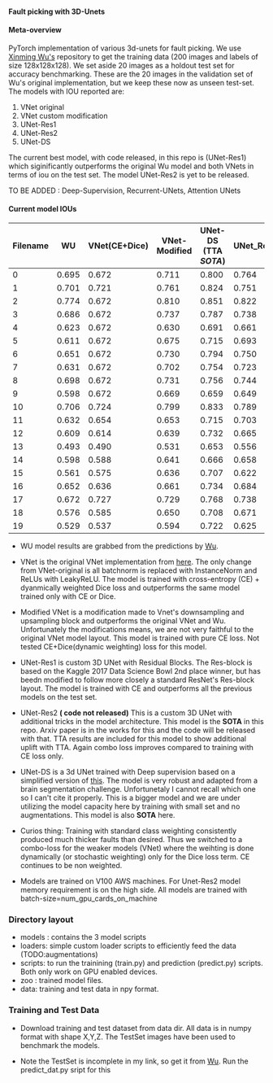 #### Fault picking with 3D-Unets

#### Meta-overview
PyTorch implementation of various 3d-unets for fault picking. We use [Xinming Wu's](https://github.com/xinwucwp/faultSeg) repository to get the training data (200 images and labels of size 128x128x128). We set aside 20 images as a holdout test set for accuracy benchmarking. These are the 20 images in the validation set of Wu's original implementation, but we keep these now as unseen test-set. The models with  IOU reported are:
1. VNet original
2. VNet custom modification
3. UNet-Res1
4. UNet-Res2  
5. UNet-DS

The current best model, with code released, in this repo is (UNet-Res1) which siginificantly outperforms the original Wu model and both VNets in terms of iou on the test set. The model UNet-Res2 is yet to be released.

TO BE ADDED : Deep-Supervision, Recurrent-UNets, Attention UNets 
#### Current model IOUs

| Filename | WU | VNet(CE+Dice) | VNet-Modified | UNet-DS (TTA *SOTA*) | UNet_Res1(CE) | Unet-Res2 | Unet-Res2(TTA) **SOTA** |  
| -- | -- | -- | -- | -- | -- | -- | -- |  
| 0 | 0.695 | 0.672 | 0.711 | 0.800 | 0.764 | 0.801 | 0.814 | 
| 1 | 0.701 | 0.721 | 0.761 | 0.824 | 0.751 | 0.809 | 0.824 |
| 2 | 0.774 | 0.672 | 0.810 | 0.851 | 0.822 | 0.864 | 0.861 | 
| 3 | 0.686 | 0.672 | 0.737 | 0.787 | 0.738 | 0.787 | 0.801 |
| 4 | 0.623 | 0.672 | 0.630 | 0.691 | 0.661 | 0.686 | 0.699 |
| 5 | 0.611 | 0.672 | 0.675 | 0.715 | 0.693 | 0.714 | 0.721 |
| 6 | 0.651 | 0.672 | 0.730 | 0.794 | 0.750 | 0.789 | 0.786 |
| 7 | 0.631 | 0.672 | 0.702 | 0.754 | 0.723 | 0.750 | 0.749 |
| 8 | 0.698 | 0.672 | 0.731 | 0.756 | 0.744 | 0.761 | 0.758 |
| 9 | 0.598 | 0.672 | 0.669 | 0.659 | 0.649 | 0.691 | 0.693 |
| 10 | 0.706 | 0.724 | 0.799 | 0.833 | 0.789 | 0.834 | 0.843 |
| 11 | 0.632 | 0.654 | 0.653 | 0.715 | 0.703 | 0.709 | 0.732 |
| 12 | 0.609 | 0.614 | 0.639 | 0.732 | 0.665 | 0.708 | 0.721 |
| 13 | 0.493 | 0.490 | 0.531 | 0.653 | 0.556 | 0.580 | 0.625 |
| 14 | 0.598 | 0.588 | 0.641 | 0.666 | 0.658 | 0.695 | 0.689 |
| 15 | 0.561 | 0.575 | 0.636 | 0.707 | 0.622 | 0.688 | 0.699 |
| 16 | 0.652 | 0.636 | 0.661 | 0.734 | 0.684 | 0.729 | 0.747 |
| 17 | 0.672 | 0.727 | 0.729 | 0.768 | 0.738 | 0.763 | 0.770 |
| 18 | 0.576 | 0.585 | 0.650 | 0.708 | 0.671 | 0.684 | 0.703 |
| 19 | 0.529 | 0.537 | 0.594 | 0.722 | 0.625 | 0.685 | 0.701 |

* WU model results are grabbed from the predictions by [Wu](https://github.com/xinwucwp/faultSeg/tree/master/data/validation/predict). 


* VNet is the original VNet implementation from [here](https://github.com/mattmacy/vnet.pytorch). The only change from VNet-original is all batchnorm is replaced with InstanceNorm and ReLUs with LeakyReLU. The model is trained with cross-entropy (CE) + dyanmically weighted Dice loss and outperforms the same model trained only with CE or Dice. 

* Modified VNet is a modification made to Vnet's downsampling and upsampling block and outperforms the original VNet and Wu. Unfortunately the modifications means, we are not very faithful to the original VNet model layout. This model is trained with pure CE loss. Not tested CE+Dice(dynamic weighting) loss for this model.


* UNet-Res1 is custom 3D UNet with Residual Blocks. The Res-block  is based on the Kaggle 2017 Data Science Bowl 2nd place winner, but has beedn modified to follow more closely a standard ResNet's Res-block layout. The model is trained with CE and outperforms all the previous models on the test set.

* UNet-Res2 **( code not released)** This is a custom 3D UNet with additional tricks in the model architecture. This model is the **SOTA** in this repo. Arxiv paper is in the works for this and the code will be released with that. TTA results are included for this model to show additional uplift with TTA. Again combo loss improves compared to training with CE loss only. 

* UNet-DS is a 3d UNet trained with Deep supervision based on a simplified version of [this](https://arxiv.org/abs/1903.09097). The model is very robust and adapted from a brain segmentation challenge. Unfortunetaly I cannot recall which one so I can't cite it properly. This is a bigger model and we are under utilizing the model capacity here by training with small set and no augmentations. This model is also **SOTA** here.

* Curios thing: Training with standard class weighting consistently produced much thicker faults than desired. Thus we switched to a combo-loss for the weaker models (VNet) where the weihting is done dynamically (or stochastic weighting) only for the Dice loss term. CE continues to be non weighted. 

* Models are trained on V100 AWS machines. For Unet-Res2 model memory requirement is on the high side. All models are trained with batch-size=num_gpu_cards_on_machine 

### Directory layout

* models : contains the 3 model scripts
* loaders: simple custom loader scripts to efficiently feed the data (TODO:augmentations)
* scripts: to run the trainining (train.py) and prediction (predict.py) scripts. Both only work on GPU enabled devices.
* zoo : trained model files. 
* data: training and test data in npy format.

### Training and Test Data

* Download training and test dataset from data dir. All data is in numpy format with shape X,Y,Z. The TestSet images have been used to benchmark the models. 

* Note the TestSet is incomplete in my link, so get it from [Wu](https://github.com/xinwucwp/faultSeg/tree/master/data/validation/seis). Run the predict_dat.py sript for this
 
 
